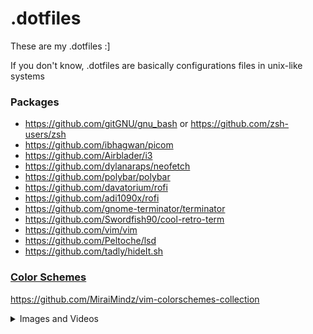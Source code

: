 # .dotfiles

These are my .dotfiles :]

If you don't know, .dotfiles are basically configurations files in unix-like systems

### Packages

- https://github.com/gitGNU/gnu_bash or https://github.com/zsh-users/zsh
- https://github.com/ibhagwan/picom
- https://github.com/Airblader/i3
- https://github.com/dylanaraps/neofetch
- https://github.com/polybar/polybar
- https://github.com/davatorium/rofi
- https://github.com/adi1090x/rofi
- https://github.com/gnome-terminator/terminator
- https://github.com/Swordfish90/cool-retro-term
- https://github.com/vim/vim
- https://github.com/Peltoche/lsd
- https://github.com/tadly/hideIt.sh

### [Color Schemes](https://github.com/MiraiMindz/vim-colorschemes-collection)

https://github.com/MiraiMindz/vim-colorschemes-collection

<div>
<details>
    <summary>Images and Videos</summary>
    <h4>Desktop</h4>
    <img alt="Desktop" src="./sources/Images/DesktopScreenshot.png"/>
    <h4>BASH Prompts</h4>
    <img alt="BASH Prompts" src="./sources/Images/BASH_Prompts.png"/>
    <h4>ZSH Prompts</h4>
    <img alt="ZSH Prompts" src="./sources/Images/ZSH_Prompts.png"/>
    <h4>Rofi Applets and Menus [WIP]</h4>
    <img alt="Rofi Apps Menu" src="./sources/Images/RofiApps.png"/>
    <img alt="Rofi Powermenu Applet" src="./sources/Images/RofiPowermenu.png"/>
    <h4>Firefox Startpage</h4>
    <video width="1280" height="720" controls>
        <source src="./sources/Videos/FirefoxStartpage.mp4" type="video/mp4">
    </video>
    <h4>Cool Retro Term Change Color Script</h4>
    <video width="1280" height="720" controls>
        <source src="./sources/Videos/cool-retro-term_ChangeColor.mp4" type="video/mp4">
    </video>
</details>

</div>


